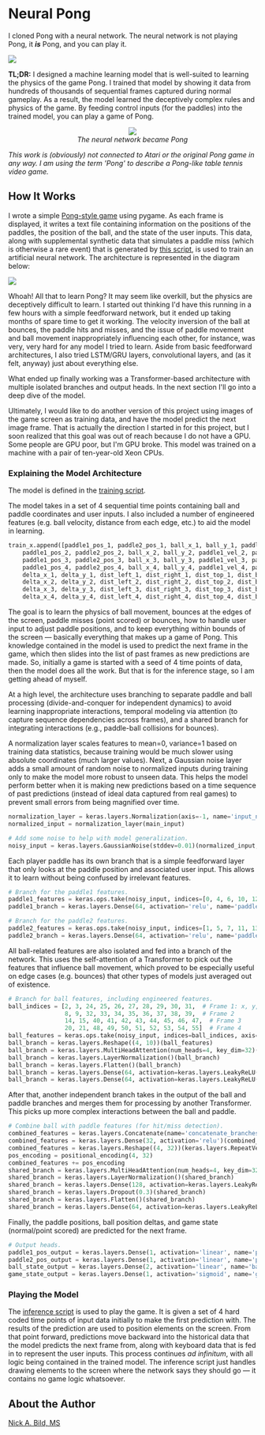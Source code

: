 # Neural Pong

I cloned Pong with a neural network. The neural network is not playing Pong, it ***is*** Pong, and you can play it.

![](https://raw.githubusercontent.com/nickbild/game_clone/refs/heads/main/media/logo.jpg)

**TL;DR:** I designed a machine learning model that is well-suited to learning the physics of the game Pong. I trained that model by showing it data from hundreds of thousands of sequential frames captured during normal gameplay. As a result, the model learned the deceptively complex rules and physics of the game. By feeding control inputs (for the paddles) into the trained model, you can play a game of Pong.

<p align="center">
    <img src="https://raw.githubusercontent.com/nickbild/game_clone/refs/heads/main/media/playing.gif">
    <br><i>The neural network became Pong</i> 
</p>

*This work is (obviously) not connected to Atari or the original Pong game in any way. I am using the term 'Pong' to describe a Pong-like table tennis video game.*

## How It Works

I wrote a simple [Pong-style game](https://github.com/nickbild/game_clone/blob/main/pong.py) using pygame. As each frame is displayed, it writes a text file containing information on the positions of the paddles, the position of the ball, and the state of the user inputs. This data, along with supplemental synthetic data that simulates a paddle miss (which is otherwise a rare event) that is generated by [this script](https://github.com/nickbild/game_clone/blob/main/gen_misses.py), is used to train an artificial neural network. The architecture is represented in the diagram below:

![](https://raw.githubusercontent.com/nickbild/game_clone/refs/heads/main/model_architecture.png) 

Whoah! All that to learn Pong? It may seem like overkill, but the physics are deceptively difficult to learn. I started out thinking I'd have this running in a few hours with a simple feedforward network, but it ended up taking months of spare time to get it working. The velocity inversion of the ball at bounces, the paddle hits and misses, and the issue of paddle movement and ball movement inappropriately influencing each other, for instance, was very, very hard for any model I tried to learn. Aside from basic feedforward architectures, I also tried LSTM/GRU layers, convolutional layers, and (as it felt, anyway) just about everything else.

What ended up finally working was a Transformer-based architecture with multiple isolated branches and output heads. In the next section I'll go into a deep dive of the model.

Ultimately, I would like to do another version of this project using images of the game screen as training data, and have the model predict the next image frame. That is actually the direction I started in for this project, but I soon realized that this goal was out of reach because I do not have a GPU. Some people are GPU poor, but I'm GPU broke. This model was trained on a machine with a pair of ten-year-old Xeon CPUs.

### Explaining the Model Architecture

The model is defined in the [training script](https://github.com/nickbild/game_clone/blob/main/train.py).

The model takes in a set of 4 sequential time points containing ball and paddle coordinates and user inputs. I also included a number of engineered features (e.g. ball velocity, distance from each edge, etc.) to aid the model in learning. 

```python
train_x.append([paddle1_pos_1, paddle2_pos_1, ball_x_1, ball_y_1, paddle1_vel_1, paddle2_vel_1,
    paddle1_pos_2, paddle2_pos_2, ball_x_2, ball_y_2, paddle1_vel_2, paddle2_vel_2,
    paddle1_pos_3, paddle2_pos_3, ball_x_3, ball_y_3, paddle1_vel_3, paddle2_vel_3,
    paddle1_pos_4, paddle2_pos_4, ball_x_4, ball_y_4, paddle1_vel_4, paddle2_vel_4,
    delta_x_1, delta_y_1, dist_left_1, dist_right_1, dist_top_1, dist_bottom_1, coverage_p1_1, coverage_p2_1,
    delta_x_2, delta_y_2, dist_left_2, dist_right_2, dist_top_2, dist_bottom_2, coverage_p1_2, coverage_p2_2,
    delta_x_3, delta_y_3, dist_left_3, dist_right_3, dist_top_3, dist_bottom_3, coverage_p1_3, coverage_p2_3,
    delta_x_4, delta_y_4, dist_left_4, dist_right_4, dist_top_4, dist_bottom_4, coverage_p1_4, coverage_p2_4])
```

The goal is to learn the physics of ball movement, bounces at the edges of the screen, paddle misses (point scored) or bounces, how to handle user input to adjust paddle positions, and to keep everything within bounds of the screen — basically everything that makes up a game of Pong. This knowledge contained in the model is used to predict the next frame in the game, which then slides into the list of past frames as new predictions are made. So, initially a game is started with a seed of 4 time points of data, then the model does all the work. But that is for the inference stage, so I am getting ahead of myself.

At a high level, the architecture uses branching to separate paddle and ball processing (divide-and-conquer for independent dynamics) to avoid learning inappropriate interactions, temporal modeling via attention (to capture sequence dependencies across frames), and a shared branch for integrating interactions (e.g., paddle-ball collisions for bounces).

A normalization layer scales features to mean=0, variance=1 based on training data statistics, because training would be much slower using absolute coordinates (much larger values). Next, a Gaussian noise layer adds a small amount of random noise to normalized inputs during training only to make the model more robust to unseen data. This helps the model perform better when it is making new predictions based on a time sequence of past predictions (instead of ideal data captured from real games) to prevent small errors from being magnified over time.

```python
normalization_layer = keras.layers.Normalization(axis=-1, name='input_normalization')
normalized_input = normalization_layer(main_input)

# Add some noise to help with model generalization.
noisy_input = keras.layers.GaussianNoise(stddev=0.01)(normalized_input, training=True)
```

Each player paddle has its own branch that is a simple feedforward layer that only looks at the paddle position and associated user input. This allows it to learn without being confused by irrelevant features.

```python
# Branch for the paddle1 features.
paddle1_features = keras.ops.take(noisy_input, indices=[0, 4, 6, 10, 12, 16, 18, 22], axis=1)
paddle1_branch = keras.layers.Dense(64, activation='relu', name='paddle1_1')(paddle1_features)

# Branch for the paddle2 features.
paddle2_features = keras.ops.take(noisy_input, indices=[1, 5, 7, 11, 13, 17, 19, 23], axis=1)
paddle2_branch = keras.layers.Dense(64, activation='relu', name='paddle2_1')(paddle2_features)
```

All ball-related features are also isolated and fed into a branch of the network. This uses the self-attention of a Transformer to pick out the features that influence ball movement, which proved to be especially useful on edge cases (e.g. bounces) that other types of models just averaged out of existence.

```python
# Branch for ball features, including engineered features.
ball_indices = [2, 3, 24, 25, 26, 27, 28, 29, 30, 31,  # Frame 1: x, y, dx, dy, dl, dr, dt, db, c1, c2
                8, 9, 32, 33, 34, 35, 36, 37, 38, 39,  # Frame 2
                14, 15, 40, 41, 42, 43, 44, 45, 46, 47,  # Frame 3
                20, 21, 48, 49, 50, 51, 52, 53, 54, 55]  # Frame 4
ball_features = keras.ops.take(noisy_input, indices=ball_indices, axis=1)
ball_branch = keras.layers.Reshape((4, 10))(ball_features)
ball_branch = keras.layers.MultiHeadAttention(num_heads=4, key_dim=32)(ball_branch, ball_branch)
ball_branch = keras.layers.LayerNormalization()(ball_branch)
ball_branch = keras.layers.Flatten()(ball_branch)
ball_branch = keras.layers.Dense(64, activation=keras.layers.LeakyReLU(negative_slope=0.1), name='ball_1')(ball_branch)
ball_branch = keras.layers.Dense(64, activation=keras.layers.LeakyReLU(negative_slope=0.1), name='ball_2')(ball_branch)
```

After that, another independent branch takes in the output of the ball and paddle branches and merges them for processing by another Transformer. This picks up more complex interactions between the ball and paddle.

```python
# Combine ball with paddle features (for hit/miss detection).
combined_features = keras.layers.Concatenate(name='concatenate_branches')([ball_branch, paddle1_branch, paddle2_branch])
combined_features = keras.layers.Dense(32, activation='relu')(combined_features)  # Project to common dimension.
combined_features = keras.layers.Reshape((4, 32))(keras.layers.RepeatVector(4)(combined_features))  # Repeat to create 4 time steps.
pos_encoding = positional_encoding(4, 32)
combined_features += pos_encoding
shared_branch = keras.layers.MultiHeadAttention(num_heads=4, key_dim=32)(combined_features, combined_features)
shared_branch = keras.layers.LayerNormalization()(shared_branch)
shared_branch = keras.layers.Dense(128, activation=keras.layers.LeakyReLU(negative_slope=0.1))(shared_branch)
shared_branch = keras.layers.Dropout(0.3)(shared_branch)
shared_branch = keras.layers.Flatten()(shared_branch)
shared_branch = keras.layers.Dense(64, activation=keras.layers.LeakyReLU(negative_slope=0.1), name='shared_dense')(shared_branch)
```

Finally, the paddle positions, ball position deltas, and game state (normal/point scored) are predicted for the next frame.

```python
# Output heads.
paddle1_pos_output = keras.layers.Dense(1, activation='linear', name='paddle1_output_1')(paddle1_branch)
paddle2_pos_output = keras.layers.Dense(1, activation='linear', name='paddle2_output_1')(paddle2_branch)
ball_state_output = keras.layers.Dense(2, activation='linear', name='ball_output_2')(shared_branch)
game_state_output = keras.layers.Dense(1, activation='sigmoid', name='game_state_output_2')(shared_branch)
```

### Playing the Model

The [inference script](https://github.com/nickbild/game_clone/blob/main/neural_pong.py) is used to play the game. It is given a set of 4 hard coded time points of input data initially to make the first prediction with. The results of the prediction are used to position elements on the screen. From that point forward, predictions move backward into the historical data that the model predicts the next frame from, along with keyboard data that is fed in to represent the user inputs. This process continues *ad infinitum*, with all logic being contained in the trained model. The inference script just handles drawing elements to the screen where the network says they should go — it contains no game logic whatsoever.

## About the Author

[Nick A. Bild, MS](https://nickbild79.firebaseapp.com/#!/)
